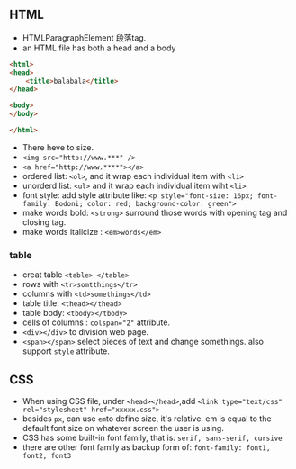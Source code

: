 ## HTML
- <p></p> HTMLParagraphElement 段落tag.
- an HTML file has both a head and a body

```html
<html>
<head>
    <title>balabala</title>
</head>

<body>
</body>

</html>
```

- There heve <p1> to <p6> size.
- `<img src="http://www.***" />`
- `<a href="http://www.****"></a>`
- ordered list: `<ol>`, and it wrap each individual item with `<li>`
- unorderd list: `<ul>` and it wrap each individual item wiht `<li>`
- font style: add style attribute like: `<p style="font-size: 16px; font-family: Bodoni; color: red; background-color: green">`
- make words bold: `<strong>` surround those words with opening tag and closing tag.
- make words italicize : `<em>words</em>`

### table

- creat table `<table> </table>`
- rows with `<tr>somtthings</tr>`
- columns with `<td>somethings</td>`
- table title: `<thead></thead>`
- table body: `<tbody></tbody>`
- cells of columns : `colspan="2"` attribute.
- `<div></div>` to division web page.
- `<span></span>` select pieces of text and change somethings. also support `style` attribute.

## CSS

- When using CSS file, under `<head></head>`,add `<link type="text/css" rel="stylesheet" href="xxxxx.css">`
- besides `px`, can use `em`to define size, it's relative. em is equal to the default font size on whatever screen the user is using.
- CSS has some built-in font family, that is: `serif, sans-serif, cursive`
- there are other font family as backup form of: `font-family: font1, font2, font3`
